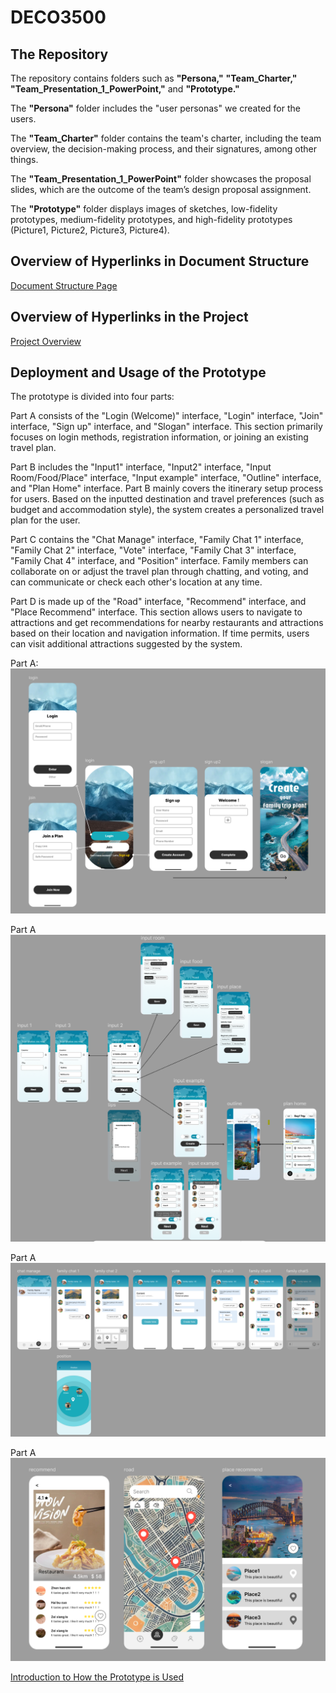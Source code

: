 # DECO3500
## The Repository 
The repository contains folders such as **"Persona,"** **"Team_Charter,"** **"Team_Presentation_1_PowerPoint,"** and **"Prototype."** 

The **"Persona"** folder includes the "user personas" we created for the users. 

The **"Team_Charter"** folder contains the team's charter, including the team overview, the decision-making process, and their signatures, among other things. 

The **"Team_Presentation_1_PowerPoint"** folder showcases the proposal slides, which are the outcome of the team’s design proposal assignment. 

The **"Prototype"** folder displays images of sketches, low-fidelity prototypes, medium-fidelity prototypes, and high-fidelity prototypes (Picture1, Picture2, Picture3, Picture4).

## Overview of Hyperlinks in Document Structure
[ Document Structure Page](https://github.com/vvvcccttt/DECO3500/wiki/Document-Structure-Page)


## Overview of Hyperlinks in the Project
[ Project Overview](https://github.com/vvvcccttt/DECO3500/wiki)

## Deployment and Usage of the Prototype

The prototype is divided into four parts:

Part A consists of the "Login (Welcome)" interface, "Login" interface, "Join" interface, "Sign up" interface, and "Slogan" interface. This section primarily focuses on login methods, registration information, or joining an existing travel plan.

Part B includes the "Input1" interface, "Input2" interface, "Input Room/Food/Place" interface, "Input example" interface, "Outline" interface, and "Plan Home" interface. Part B mainly covers the itinerary setup process for users. Based on the inputted destination and travel preferences (such as budget and accommodation style), the system creates a personalized travel plan for the user.

Part C contains the "Chat Manage" interface, "Family Chat 1" interface, "Family Chat 2" interface, "Vote" interface, "Family Chat 3" interface, "Family Chat 4" interface, and "Position" interface. Family members can collaborate on or adjust the travel plan through chatting, and voting, and can communicate or check each other's location at any time.

Part D is made up of the "Road" interface, "Recommend" interface, and "Place Recommend" interface. This section allows users to navigate to attractions and get recommendations for nearby restaurants and attractions based on their location and navigation information. If time permits, users can visit additional attractions suggested by the system.

Part A:
![Part A](https://github.com/vvvcccttt/DECO3500/blob/main/prototype/Picture1.png)

Part A
![Part B](https://github.com/vvvcccttt/DECO3500/blob/main/prototype/Picture2.png)

Part A
![Part C](https://github.com/vvvcccttt/DECO3500/blob/main/prototype/Picture4.png)

Part A
![Part D](https://github.com/vvvcccttt/DECO3500/blob/main/prototype/Picture3.png)

[Introduction to How the Prototype is Used](https://github.com/vvvcccttt/DECO3500/wiki/%22FamTrip%22-Design-Process-Overview#high-fidelity-prototypes)
